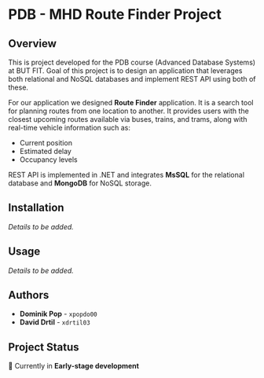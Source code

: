 # PDB - MHD Route Finder Project

## Overview

This is project developed for the PDB course (Advanced Database Systems) at BUT FIT. Goal of this project is to design
an application that leverages both relational and NoSQL databases and implement REST API using both of these.

For our application we designed **Route Finder** application. It is a search tool for planning routes from one location
to another. It provides users with the closest upcoming routes available via buses, trains, and trams, along with
real-time vehicle information such as:

- Current position
- Estimated delay
- Occupancy levels

REST API is implemented in .NET and integrates **MsSQL** for the relational database and **MongoDB** for NoSQL storage.

## Installation

*Details to be added.*

## Usage

*Details to be added.*

## Authors

- **Dominik Pop** - `xpopdo00`
- **David Drtil** - `xdrtil03`

## Project Status

🚧 Currently in **Early-stage development**
